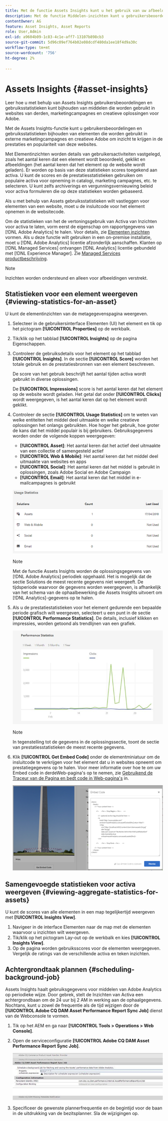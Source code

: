 ```yaml
---
title: Met de functie Assets Insights kunt u het gebruik van uw afbeeldingen bijhouden
description: Met de functie Middelen-inzichten kunt u gebruikersbeoordelingen en gebruiksstatistieken bijhouden van afbeeldingen die worden gebruikt in websites van derden, marketingcampagnes en creatieve oplossingen voor Adobe.
contentOwner: AG
feature: Asset Insights, Asset Reports
role: User,Admin
exl-id: a9604b09-1c83-4c1e-aff7-13107b898cb3
source-git-commit: 5d96c09ef764b02e08dcdf480da1ee18f4d9a30c
workflow-type: tm+mt
source-wordcount: '756'
ht-degree: 2%

---
```


# Assets Insights {#asset-insights}

Leer hoe u met behulp van Assets Insights gebruikersbeoordelingen en gebruiksstatistieken kunt bijhouden van middelen die worden gebruikt in websites van derden, marketingcampagnes en creatieve oplossingen voor Adobe.

Met de Assets Insights-functie kunt u gebruikersbeoordelingen en gebruiksstatistieken bijhouden van elementen die worden gebruikt in externe marketingcampagnes en creatieve Adobe om inzicht te krijgen in de prestaties en populariteit van deze websites.

Met Elementinzichten worden details van gebruikersactiviteiten vastgelegd, zoals het aantal keren dat een element wordt beoordeeld, geklikt en afbeeldingen (het aantal keren dat het element op de website wordt geladen). Er worden op basis van deze statistieken scores toegekend aan activa. U kunt de scores en de prestatiesstatistieken gebruiken om populaire activa voor opneming in catalogi, marketing campagnes, etc. te selecteren. U kunt zelfs archiverings en vergunningsvernieuwing beleid voor activa formuleren die op deze statistieken worden gebaseerd.

Als u met behulp van Assets gebruiksstatistieken wilt vastleggen voor elementen van een website, moet u de insluitcode voor het element opnemen in de websitecode.

Om de statistieken van het de vertoningsgebruik van Activa van Inzichten voor activa te laten, vorm eerst de eigenschap om rapportgegevens van [!DNL Adobe Analytics] te halen. Voor details, zie [Elementen inzichten](touch-ui-configuring-asset-insights.md) vormen. Als u deze functie wilt gebruiken in een on-premise installatie, moet u [!DNL Adobe Analytics] licentie afzonderlijk aanschaffen. Klanten op [!DNL Managed Services] ontvangen [!DNL Analytics] licentie gebundeld met [!DNL Experience Manager]. Zie [Managed Services productbeschrijving](https://helpx.adobe.com/legal/product-descriptions/adobe-experience-manager-managed-services.html).

>[!NOTE]
>
>Inzichten worden ondersteund en alleen voor afbeeldingen verstrekt.

## Statistieken voor een element weergeven {#viewing-statistics-for-an-asset}

U kunt de elementinzichten van de metagegevenspagina weergeven.

1. Selecteer in de gebruikersinterface Elementen (UI) het element en tik op het pictogram **[!UICONTROL Properties]** op de werkbalk.
1. Tik/klik op het tabblad **[!UICONTROL Insights]** op de pagina Eigenschappen.
1. Controleer de gebruiksdetails voor het element op het tabblad **[!UICONTROL Insights]**. In de sectie **[!UICONTROL Score]** worden het totale gebruik en de prestatiesbronnen van een element beschreven.

   De score van het gebruik beschrijft het aantal tijden activa wordt gebruikt in diverse oplossingen.

   De **[!UICONTROL Impressions]** score is het aantal keren dat het element op de website wordt geladen. Het getal dat onder **[!UICONTROL Clicks]** wordt weergegeven, is het aantal keren dat op het element wordt geklikt.

1. Controleer de sectie **[!UICONTROL Usage Statistics]** om te weten van welke entiteiten het middel deel uitmaakte en welke creatieve oplossingen het onlangs gebruikten. Hoe hoger het gebruik, hoe groter de kans dat het middel populair is bij gebruikers. Gebruiksgegevens worden onder de volgende koppen weergegeven:

   * **[!UICONTROL Asset]**: Het aantal keren dat het actief deel uitmaakte van een collectie of samengesteld actief
   * **[!UICONTROL Web & Mobile]**: Het aantal keren dat het middel deel uitmaakte van websites en apps
   * **[!UICONTROL Social]**: Het aantal keren dat het middel is gebruikt in oplossingen, zoals Adobe Social en Adobe Campaign
   * **[!UICONTROL Email]**: Het aantal keren dat het middel in e-mailcampagnes is gebruikt

   ![usage_statistics](assets/usage_statistics.png)

   >[!NOTE]
   >
   >Met de functie Assets Insights worden de oplossingsgegevens van [!DNL Adobe Analytics] periodiek opgehaald. Het is mogelijk dat de sectie Solutions de meest recente gegevens niet weergeeft. De tijdsperiode waarvoor de gegevens worden weergegeven, is afhankelijk van het schema van de ophaalbewerking die Assets Insights uitvoert om [!DNL Analytics]-gegevens op te halen.

1. Als u de prestatiestatistieken voor het element gedurende een bepaalde periode grafisch wilt weergeven, selecteert u een punt in de sectie **[!UICONTROL Performance Statistics]**. De details, inclusief klikken en impressies, worden getoond als trendlijnen van een grafiek.

   ![chlimage_1-3](assets/chlimage_1-3.jpeg)

   >[!NOTE]
   >
   >In tegenstelling tot de gegevens in de oplossingssectie, toont de sectie van prestatiesstatistieken de meest recente gegevens.

1. Klik **[!UICONTROL Get Embed Code]** onder de elementminiatuur om de insluitcode te verkrijgen voor het element dat u in websites opneemt om prestatiegegevens op te halen. Voor meer informatie over hoe te om uw Embed code in derdeWeb-pagina&#39;s op te nemen, zie [Gebruikend de Traceur van de Pagina en bedt code in Web-pagina&#39;s](touch-ui-using-page-tracker.md) in.

   ![chlimage_1-303](assets/chlimage_1-303.png)

## Samengevoegde statistieken voor activa weergeven {#viewing-aggregate-statistics-for-assets}

U kunt de scores van alle elementen in een map tegelijkertijd weergeven met **[!UICONTROL Insights View]**.

1. Navigeer in de interface Elementen naar de map met de elementen waarvoor u inzichten wilt weergeven.
1. Tik/klik op het pictogram Lay-out op de werkbalk en kies **[!UICONTROL Insights View]**.
1. Op de pagina worden gebruiksscores voor de elementen weergegeven. Vergelijk de ratings van de verschillende activa en teken inzichten.

## Achtergrondtaak plannen {#scheduling-background-job}

Assets Insights haalt gebruiksgegevens voor middelen van Adobe Analytics op periodieke wijze. Door gebrek, stelt de Inzichten van Activa een achtergrondbaan om de 24 uur bij 2 AM in werking aan de ophaalgegevens. Nochtans, kunt u zowel de frequentie als de tijd wijzigen door de **[!UICONTROL Adobe CQ DAM Asset Performance Report Sync Job]** dienst van de Webconsole te vormen.

1. Tik op het AEM en ga naar **[!UICONTROL Tools > Operations > Web Console]**.
1. Open de serviceconfiguratie **[!UICONTROL Adobe CQ DAM Asset Performance Report Sync Job]**.

   ![chlimage_1-304](assets/chlimage_1-304.png)

1. Specificeer de gewenste plannerfrequentie en de begintijd voor de baan in de uitdrukking van de bezitsplanner. Sla de wijzigingen op.
